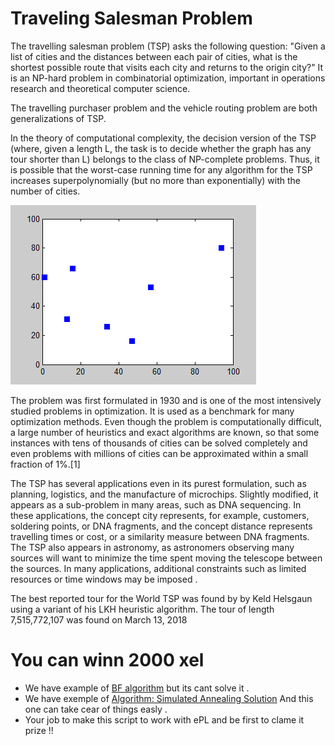 # Traveling Salesman Problem

The travelling salesman problem (TSP) asks the following question: "Given a list of cities and the distances between each pair of cities, what is the shortest possible route that visits each city and returns to the origin city?" It is an NP-hard problem in combinatorial optimization, important in operations research and theoretical computer science.

The travelling purchaser problem and the vehicle routing problem are both generalizations of TSP.

In the theory of computational complexity, the decision version of the TSP (where, given a length L, the task is to decide whether the graph has any tour shorter than L) belongs to the class of NP-complete problems. Thus, it is possible that the worst-case running time for any algorithm for the TSP increases superpolynomially (but no more than exponentially) with the number of cities.

![](Nearestneighbor.gif)


The problem was first formulated in 1930 and is one of the most intensively studied problems in optimization. It is used as a benchmark for many optimization methods. Even though the problem is computationally difficult, a large number of heuristics and exact algorithms are known, so that some instances with tens of thousands of cities can be solved completely and even problems with millions of cities can be approximated within a small fraction of 1%.[1]

The TSP has several applications even in its purest formulation, such as planning, logistics, and the manufacture of microchips. Slightly modified, it appears as a sub-problem in many areas, such as DNA sequencing. In these applications, the concept city represents, for example, customers, soldering points, or DNA fragments, and the concept distance represents travelling times or cost, or a similarity measure between DNA fragments. The TSP also appears in astronomy, as astronomers observing many sources will want to minimize the time spent moving the telescope between the sources. In many applications, additional constraints such as limited resources or time windows may be imposed .

The best reported tour for the World TSP was found by by Keld Helsgaun using a variant of his LKH heuristic algorithm. The tour of length 7,515,772,107 was found on March 13, 2018

# You can winn 2000 xel 
* We have example of [BF algorithm]( https://github.com/xel-software/xeline/blob/master/demos/TSP_Example.epl) but its cant solve it .
* We have exemple of [Algorithm:	Simulated Annealing Solution](https://github.com/sprocket-fpga/xel_miner/blob/master/examples/TSP_ATT48_SA.pl) And this one can take cear of things easly . 
* Your job to make this script to work with ePL and be first to clame it prize !! 
